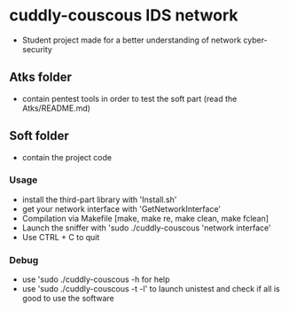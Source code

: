 # cuddly-couscous IDS network
- Student project made for a better understanding of network cyber-security

## Atks folder
- contain pentest tools in order to test the soft part (read the Atks/README.md)
## Soft folder
- contain the project code 
### Usage
- install the third-part library with 'Install.sh'
- get your network interface with 'GetNetworkInterface'
- Compilation via Makefile [make, make re, make clean, make fclean]
- Launch the sniffer with 'sudo ./cuddly-couscous 'network interface'
- Use CTRL + C to quit

### Debug 
- use 'sudo ./cuddly-couscous -h for help
- use 'sudo ./cuddly-couscous -t -l' to launch unistest and check if all is good to use the software

